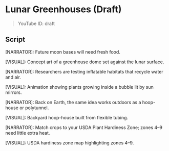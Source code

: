 # Lunar Greenhouses (Draft)
> YouTube ID: draft

## Script

[NARRATOR]: Future moon bases will need fresh food.

[VISUAL]: Concept art of a greenhouse dome set against the lunar surface.

[NARRATOR]: Researchers are testing inflatable habitats that recycle water and air.

[VISUAL]: Animation showing plants growing inside a bubble lit by sun mirrors.

[NARRATOR]: Back on Earth, the same idea works outdoors as a hoop-house or polytunnel.

[VISUAL]: Backyard hoop-house built from flexible tubing.

[NARRATOR]: Match crops to your USDA Plant Hardiness Zone; zones 4–9 need little extra heat.

[VISUAL]: USDA hardiness zone map highlighting zones 4–9.
